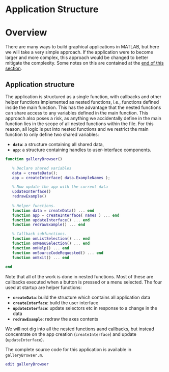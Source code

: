 
# **Application Structure**

# Overview

There are many ways to build graphical applications in MATLAB, but here we will take a very simple approach. If the application were to become larger and more complex, this approach would be changed to better mitigate the complexity. Some notes on this are contained at the [end of this section](Scalability.md).

## Application structure

The application is structured as a single function, with callbacks and other helper functions implemented as nested functions, i.e., functions defined inside the main function. This has the advantage that the nested functions can share access to any variables defined in the main function. This approach also poses a risk, as anything we accidentally define in the main function lies in the scope of all nested functions within the file. For this reason, all logic is put into nested functions and we restrict the main function to only define two shared variables:

-  **`data`**: a structure containing all shared data, 
-  **`app`**: a structure containing handles to user\-interface components.

```matlab
function galleryBrowser()

   % Declare shared variables
   data = createData();
   app = createInterface( data.ExampleNames );

   % Now update the app with the current data
   updateInterface()
   redrawExample()
   
   % Helper functions.
   function data = createData() ... end
   function app = createInterface( names ) ... end
   function updateInterface() ... end
   function redrawExample() ... end

   % Callback subfunctions.
   function onListSelection() ... end
   function onMenuSelection() ... end   
   function onHelp() ... end
   function onSourceCodeRequested() ... end
   function onExit() ... end
   
end 
```

Note that all of the work is done in nested functions. Most of these are callbacks executed when a button is pressed or a menu selected. The four used at startup are helper functions:

* **`createData`**: build the structure which contains all application data
* **`createInterface`**: build the user interface
* **`updateInterface`**: update selectors etc in response to a change in the data
* **`redrawExample`**: redraw the axes contents

We will not dig into all the nested functions aand callbacks, but instead concentrate on the app creation (`createInterface`) and update (`updateInterface`).

The complete source code for this application is available in `galleryBrowser.m`.

```matlab
edit galleryBrowser 
```